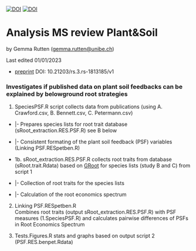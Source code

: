 [![DOI](https://zenodo.org/badge/596455574.svg)](https://zenodo.org/badge/latestdoi/596455574)
[![DOI](https://zenodo.org/badge/DOI/10.5281/zenodo.7599998.svg)](https://doi.org/10.5281/zenodo.7599998)

# Analysis MS review Plant&Soil
by Gemma Rutten (gemma.rutten@unibe.ch)

Last edited 01/01/2023
* [preprint](https://europepmc.org/article/PPR/PPR517673) DOI: 10.21203/rs.3.rs-1813185/v1

### Investigates if published data on plant soil feedbacks can be explained by belowground root strategies

1. SpeciesPSF.R script collects data from publications (using A. Crawford.csv, B. Bennett.csv, C. Petermann.csv)
 * |- Prepares species lists for root trait database (sRoot_extraction.RES.PSF.R) see B below
 * |- Consistent formating of the plant soil feedback (PSF) variables (Linking PSF.RESpetben.R)
 
 * 1b. sRoot_extraction.RES.PSF.R collects root traits from database (sRoot.trait.Rdata) based on [GRoot](https://groot-database.github.io/GRooT/) 
  for species lists (study B and C) from script 1
 * |- Collection of root traits for the species lists
 * |- Calculation of the root economics spectrum

2. Linking PSF.RESpetben.R   
 Combines root traits (output sRoot_extraction.RES.PSF.R) with PSF measures (1.SpeciesPSF.R) 
 and calculates pairwise differences of PSFs in Root Economics Spectrum 

3. Tests.Figures.R stats and graphs based on output script 2 (PSF.RES.benpet.Rdata)

